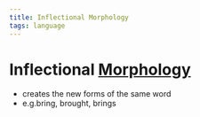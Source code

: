 ```yaml
---
title: Inflectional Morphology
tags: language
---
```


# Inflectional [Morphology](Morphology.md)
- creates the new forms of the same word
- e.g.bring, brought, brings














































































